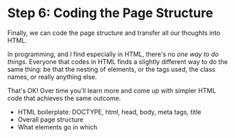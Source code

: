 # Step 6: Coding the Page Structure

Finally, we can code the page structure and transfer all our thoughts into HTML.

In programming, and I find especially in HTML, there's no _one way to do things_. Everyone that codes in HTML finds a slightly different way to do the same thing: be that the nesting of elements, or the tags used, the class names, or really anything else.

That's OK! Over time you'll learn more and come up with simpler HTML code that achieves the same outcome.

- HTML boilerplate: DOCTYPE, html, head, body, meta tags, title
- Overall page structure
- What elements go in which
